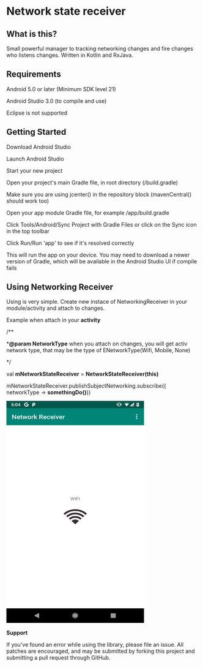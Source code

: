 # Network state receiver

## What is this?
Small powerful manager to tracking networking changes and fire changes who listens changes. Written in Kotlin and RxJava.

    
## Requirements

Android 5.0 or later (Minimum SDK level 21)

Android Studio 3.0 (to compile and use)

Eclipse is not supported



## Getting Started
Download Android Studio

Launch Android Studio

Start your new project

Open your project's main Gradle file, in root directory (/build.gradle)

Make sure you are using jcenter() in the repository block (mavenCentral() should work too)

Open your app module Gradle file, for example /app/build.gradle

Click Tools/Android/Sync Project with Gradle Files or click on the Sync icon in the top toolbar

Click Run/Run 'app' to see if it's resolved correctly

This will run the app on your device. You may need to download a newer version of Gradle, which will be available in the Android Studio UI if compile fails


## Using Networking Receiver
Using is very simple. Create new instace of NetworkingReceiver in your module/activity and attach to changes.

Example when attach in your **activity**

 
/**

 ***@param NetworkType** when you attach on changes, you will get activ network type, that may be the type of ENetworkType(Wifi, Mobile, None)

 */


val **mNetworkStateReceiver** = **NetworkStateReceiver(this)**

mNetworkStateReceiver.publishSubjectNetworking.subscribe({ networkType -> **somethingDo()**})

 ![test image size](https://github.com/MilanBojic/network-state-receiver/blob/master/image1.png)



**Support**

If you've found an error while using the library, please file an issue. All patches are encouraged, and may be submitted by forking this project and submitting a pull request through GitHub.

